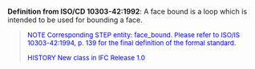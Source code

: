 **Definition from ISO/CD 10303-42:1992**: A face bound is a loop which is intended to be used for bounding a face.

> <font size="-1" color="#0000FF">NOTE Corresponding STEP entity:
		  face_bound. Please refer to ISO/IS 10303-42:1994, p. 139 for the final
		  definition of the formal standard. </font>
> 
> <font size="-1" color="#0000FF">HISTORY New class in IFC Release
		  1.0</font>
>